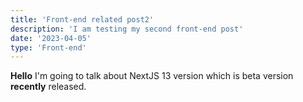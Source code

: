 ```yaml
---
title: 'Front-end related post2'
description: 'I am testing my second front-end post'
date: '2023-04-05'
type: 'Front-end'
---
```


**Hello**
I'm going to talk about NextJS 13 version which is beta version **recently** released.
